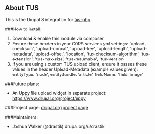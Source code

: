 ## About TUS

This is the Drupal 8 integration for [tus-php](https://github.com/ankitpokhrel/tus-php).

###How to install:
1. Download & enable this module via composer
2. Ensure these headers in your CORS services.yml settings:
'upload-checksum', 'upload-concat', 'upload-key', 'upload-length', 
'upload-metadata', 'upload-offset', 'location', 
'tus-checksum-algorithm', 
'tus-extension', 'tus-max-size', 'tus-resumable', 'tus-version'
3. If you are using a custom TUS upload client, ensure it 
passes these values in the header Upload-Metadata (example values given):
entityType: 'node',
entityBundle: 'article',
fieldName: 'field_image'


###Future plans:
- An Uppy file upload widget in separate project: https://www.drupal.org/project/uppy

###Project page:
[drupal.org project page](https://www.drupal.org/project/tus)

###Maintainers:
+ Joshua Walker (@drastik) drupal.org/u/drastik
